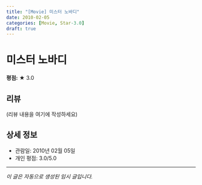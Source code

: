 ```yaml
---
title: "[Movie] 미스터 노바디"
date: 2010-02-05
categories: [Movie, Star-3.0]
draft: true
---
```


# 미스터 노바디

**평점:** ★ 3.0

## 리뷰

(리뷰 내용을 여기에 작성하세요)

## 상세 정보

- 관람일: 2010년 02월 05일
- 개인 평점: 3.0/5.0

---

*이 글은 자동으로 생성된 임시 글입니다.*
